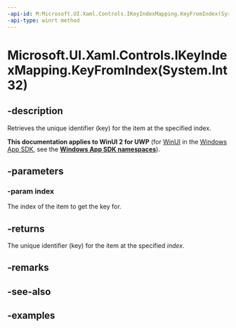 ```yaml
---
-api-id: M:Microsoft.UI.Xaml.Controls.IKeyIndexMapping.KeyFromIndex(System.Int32)
-api-type: winrt method
---
```


# Microsoft.UI.Xaml.Controls.IKeyIndexMapping.KeyFromIndex(System.Int32)

<!--
public string KeyFromIndex (int index);
-->

## -description

Retrieves the unique identifier (key) for the item at the specified index.

**This documentation applies to WinUI 2 for UWP** (for [WinUI](/windows/apps/winui/winui3/) in the [Windows App SDK](/windows/apps/windows-app-sdk/), see the **[Windows App SDK namespaces](/windows/windows-app-sdk/api/winrt/)**).

## -parameters

### -param index

The index of the item to get the key for.

## -returns

The unique identifier (key) for the item at the specified _index_.

## -remarks

## -see-also

## -examples


